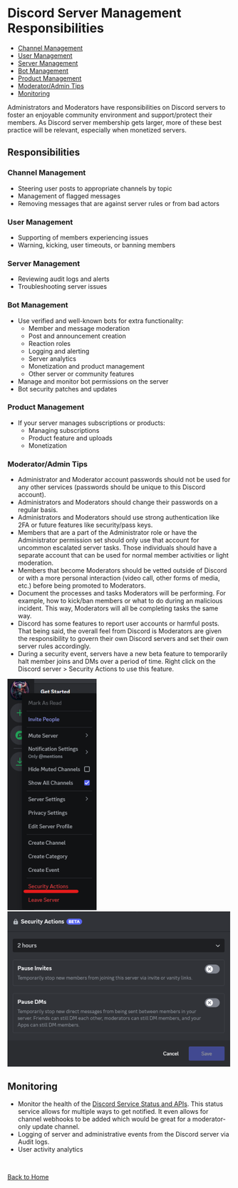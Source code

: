 # Discord Server Management Responsibilities

- [Channel Management](#channelmanagement)
- [User Management](#usermanagement)
- [Server Management](#servermanagement)
- [Bot Management](#botmanagement)
- [Product Management](#productmanagement)
- [Moderator/Admin Tips](#modtips)
- [Monitoring](#monitoring)

Administrators and Moderators have responsibilities on Discord servers to foster an enjoyable community environment and support/protect their members. As Discord server membership gets larger, more of these best practice will be relevant, especially when monetized servers. 

## Responsibilities

### Channel Management <a name="channelmanagement"></a>
- Steering user posts to appropriate channels by topic
- Management of flagged messages
- Removing messages that are against server rules or from bad actors

### User Management <a name="usermanagement"></a>
- Supporting of members experiencing issues
- Warning, kicking, user timeouts, or banning members 

### Server Management <a name="servermanagement"></a>
- Reviewing audit logs and alerts
- Troubleshooting server issues

### Bot Management <a name="botmanagement"></a>
- Use verified and well-known bots for extra functionality:
    - Member and message moderation
    - Post and announcement creation
    - Reaction roles
    - Logging and alerting
    - Server analytics
    - Monetization and product management
    - Other server or community features
- Manage and monitor bot permissions on the server
- Bot security patches and updates

### Product Management <a name="productmanagement"></a>
- If your server manages subscriptions or products:
    - Managing subscriptions
    - Product feature and uploads
    - Monetization

### Moderator/Admin Tips <a name="modtips"></a>
- Administrator and Moderator account passwords should not be used for any other services (passwords should be unique to this Discord account).
- Administrators and Moderators should change their passwords on a regular basis.
- Administrators and Moderators should use strong authentication like 2FA or future features like security/pass keys.
- Members that are a part of the Administrator role or have the Administrator permission set should only use that account for uncommon escalated server tasks. Those individuals should have a separate account that can be used for normal member activities or light moderation. 
- Members that become Moderators should be vetted outside of Discord or with a more personal interaction (video call, other forms of media, etc.) before being promoted to Moderators. 
- Document the processes and tasks Moderators will be performing. For example, how to kick/ban members or what to do during an malicious incident. This way, Moderators will all be completing tasks the same way.
- Discord has some features to report user accounts or harmful posts. That being said, the overall feel from Discord is Moderators are given the responsibility to govern their own Discord servers and set their own server rules accordingly.
- During a security event, servers have a new beta feature to temporarily halt member joins and DMs  over a period of time. Right click on the Discord server > Security Actions to use this feature. 

<img src="./readme-files/security_actions.png" width="200px">
<br />

<img src="./readme-files/security_actions_window.png" width="500px">
<br />


## Monitoring <a name="monitoring"></a>
- Monitor the health of the [Discord Service Status and APIs](https://discordstatus.com/). This status service allows for multiple ways to get notified. It even allows for channel webhooks to be added which would be great for a moderator-only update channel. 
- Logging of server and administrative events from the Discord server via Audit logs. 
- User activity analytics

<br />

[Back to Home](./discord_server_main.md)